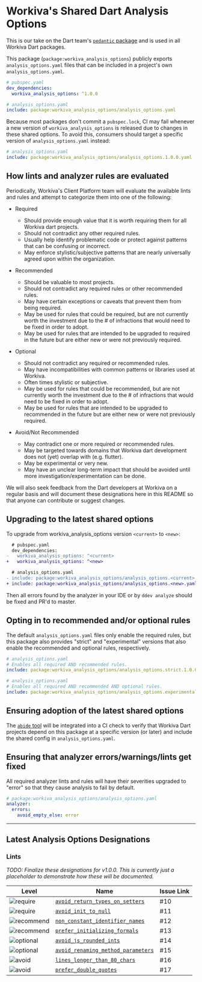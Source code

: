 # Workiva's Shared Dart Analysis Options

This is our take on the Dart team's [`pedantic` package][pedantic] and is used
in all Workiva Dart packages.

This package (`package:workiva_analysis_options`) publicly exports
`analysis_options.yaml` files that can be included in a project's own
`analysis_options.yaml`.

```yaml
# pubspec.yaml
dev_dependencies:
  workiva_analysis_options: ^1.0.0
```

```yaml
# analysis_options.yaml
include: package:workiva_analysis_options/analysis_options.yaml
```

Because most packages don't commit a `pubspec.lock`, CI may fail whenever a new
version of `workiva_analysis_options` is released due to changes in these shared
options. To avoid this, consumers should target a specific version of
`analysis_options.yaml` instead:

```yaml
# analysis_options.yaml
include: package:workiva_analysis_options/analysis_options.1.0.0.yaml
```

## How lints and analyzer rules are evaluated

Periodically, Workiva's Client Platform team will evaluate the available lints
and rules and attempt to categorize them into one of the following:

- Required
  - Should provide enough value that it is worth requiring them for all Workiva
    dart projects.
  - Should not contradict any other required rules.
  - Usually help identify problematic code or protect against patterns that can
    be confusing or incorrect.
  - May enforce stylistic/subjective patterns that are nearly universally agreed
    upon within the organization.

- Recommended
  - Should be valuable to most projects.
  - Should not contradict any required rules or other recommended rules.
  - May have certain exceptions or caveats that prevent them from being
    required.
  - May be used for rules that could be required, but are not currently worth
    the investment due to the # of infractions that would need to be fixed in
    order to adopt.
  - May be used for rules that are intended to be upgraded to required in the
    future but are either new or were not previously required.

- Optional
  - Should not contradict any required or recommended rules.
  - May have incompatibilities with common patterns or libraries used at
    Workiva.
  - Often times stylistic or subjective.
  - May be used for rules that could be recommended, but are not currently worth
    the investment due to the # of infractions that would need to be fixed in
    order to adopt.
  - May be used for rules that are intended to be upgraded to recommended in the
    future but are either new or were not previously required.

- Avoid/Not Recommended
  - May contradict one or more required or recommended rules.
  - May be targeted towards domains that Workiva dart development does not (yet)
    overlap with (e.g. flutter).
  - May be experimental or very new.
  - May have an unclear long-term impact that should be avoided until more
    investigation/experimentation can be done.

We will also seek feedback from the Dart developers at Workiva on a regular
basis and will document these designations here in this README so that anyone
can contribute or suggest changes.

## Upgrading to the latest shared options

To upgrade from workiva_analysis_options version `<current>` to `<new>`:

```diff
  # pubspec.yaml
  dev_dependencies:
-   workiva_analysis_options: ^<current>
+   workiva_analysis_options: ^<new>
```

```diff
  # analysis_options.yaml
- include: package:workiva_analysis_options/analysis_options.<current>.yaml
+ include: package:workiva_analysis_options/analysis_options.<new>.yaml
```

Then all errors found by the analyzer in your IDE or by `ddev analyze` should be
fixed and PR'd to master.

## Opting in to recommended and/or optional rules

The default `analysis_options.yaml` files only enable the required rules,
but this package also provides "strict" and "experimental" versions that also
enable the recommended and optional rules, respectively.

```yaml
# analysis_options.yaml
# Enables all required AND recommended rules.
include: package:workiva_analysis_options/analysis_options.strict.1.0.0.yaml
```

```yaml
# analysis_options.yaml
# Enables all required AND recommended AND optional rules.
include: package:workiva_analysis_options/analysis_options.experimental.1.0.0.yaml
```

## Ensuring adoption of the latest shared options

The [`abide` tool][abide] will be integrated into a CI check to verify that
Workiva Dart projects depend on this package at a specific version (or later)
and include the shared config in `analysis_options.yaml`.

## Ensuring that analyzer errors/warnings/lints get fixed

All required analyzer lints and rules will have their severities upgraded to
"error" so that they cause analysis to fail by default.

```yaml
# package:workiva_analysis_options/analysis_options.yaml
analyzer:
  errors:
    avoid_empty_else: error
```

---

## Latest Analysis Options Designations

### Lints

_TODO: Finalize these designations for v1.0.0. This is currently just a
placeholder to demonstrate how these will be documented._

Level | Name | Issue Link
-|-|-
![require][lvl-req] | [`avoid_return_types_on_setters`][avoid_return_types_on_setters] | #10
![require][lvl-req] | [`avoid_init_to_null`][avoid_init_to_null] | #11
![recommend][lvl-rec] | [`non_constant_identifier_names`][non_constant_identifier_names] | #12
![recommend][lvl-rec] | [`prefer_initializing_formals`][prefer_initializing_formals] | #13
![optional][lvl-opt] | [`avoid_js_rounded_ints`][avoid_js_rounded_ints] | #14
![optional][lvl-opt] | [`avoid_renaming_method_parameters`][avoid_renaming_method_parameters] | #15
![avoid][lvl-avoid] | [`lines_longer_than_80_chars`][lines_longer_than_80_chars] | #16
![avoid][lvl-avoid] | [`prefer_double_quotes`][prefer_double_quotes] | #17

[abide]: https://github.com/Workiva/abide
[pedantic]: https://github.com/dart-lang/pedantic
[lvl-req]: https://img.shields.io/badge/-require-blue
[lvl-rec]: https://img.shields.io/badge/-recommend-green
[lvl-opt]: https://img.shields.io/badge/-optional-lightgrey
[lvl-avoid]: https://img.shields.io/badge/-avoid-red

[avoid_js_rounded_ints]: https://dart-lang.github.io/linter/lints/avoid_js_rounded_ints.html
[avoid_renaming_method_parameters]: https://dart-lang.github.io/linter/lints/avoid_renaming_method_parameters.html
[avoid_return_types_on_setters]: https://dart-lang.github.io/linter/lints/avoid_return_types_on_setters.html
[avoid_init_to_null]: https://dart-lang.github.io/linter/lints/avoid_init_to_null.html
[lines_longer_than_80_chars]: https://dart-lang.github.io/linter/lints/lines_longer_than_80_chars.html
[non_constant_identifier_names]: https://dart-lang.github.io/linter/lints/non_constant_identifier_names.html
[prefer_double_quotes]: https://dart-lang.github.io/linter/lints/prefer_double_quotes.html
[prefer_initializing_formals]: https://dart-lang.github.io/linter/lints/prefer_initializing_formals.html
[prefer_mixin]: https://dart-lang.github.io/linter/lints/prefer_mixin.html
